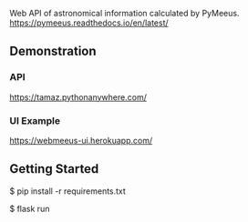 Web API of astronomical information calculated by PyMeeus.
https://pymeeus.readthedocs.io/en/latest/

## Demonstration
### API
https://tamaz.pythonanywhere.com/
### UI Example
https://webmeeus-ui.herokuapp.com/
  

## Getting Started

$ pip install -r requirements.txt

$ flask run